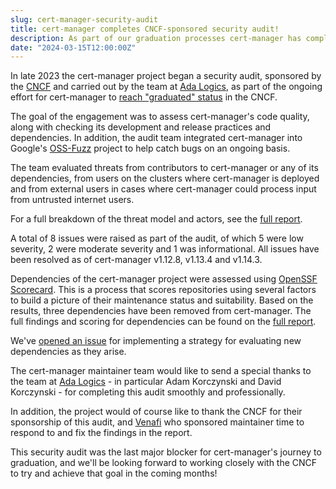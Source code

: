 ```yaml
---
slug: cert-manager-security-audit
title: cert-manager completes CNCF-sponsored security audit!
description: As part of our graduation processes cert-manager has completed a security audit of the project
date: "2024-03-15T12:00:00Z"
---
```


In late 2023 the cert-manager project began a security audit, sponsored by the [CNCF](https://www.cncf.io/) and carried out by the team at [Ada Logics](https://adalogics.com/), as part of the ongoing effort for cert-manager to  [reach "graduated" status](https://github.com/cncf/toc/pull/1212) in the CNCF.

The goal of the engagement was to assess cert-manager's code quality, along with checking its development and release practices and dependencies. In addition, the audit team integrated cert-manager into Google's [OSS-Fuzz](https://github.com/google/oss-fuzz) project to help catch bugs on an ongoing basis.

The team evaluated threats from contributors to cert-manager or any of its dependencies, from users on the clusters where cert-manager is deployed and from external users in cases where cert-manager could process input from untrusted internet users.

For a full breakdown of the threat model and actors, see the [full report](/docs/announcements/AdaLogics-2023-cert-manager-audit-report.pdf).

A total of 8 issues were raised as part of the audit, of which 5 were low severity, 2 were moderate severity and 1 was informational. All issues have been resolved as of cert-manager v1.12.8, v1.13.4 and v1.14.3.

Dependencies of the cert-manager project were assessed using [OpenSSF Scorecard](https://github.com/ossf/scorecard). This is a process that scores repositories using several factors to build a picture of their maintenance status and suitability. Based on the results, three dependencies have been removed from cert-manager. The full findings and scoring for dependencies can be found on the [full report](/docs/announcements/AdaLogics-2023-cert-manager-audit-report.pdf).

We've [opened an issue](https://github.com/cert-manager/cert-manager/issues/6820) for implementing a strategy for evaluating new dependencies as they arise.

The cert-manager maintainer team would like to send a special thanks to the team at [Ada Logics](https://adalogics.com/) - in particular Adam Korczynski and David Korczynski - for completing this audit smoothly and professionally.

In addition, the project would of course like to thank the CNCF for their sponsorship of this audit, and [Venafi](https://venafi.com/) who sponsored maintainer time to respond to and fix the findings in the report.

This security audit was the last major blocker for cert-manager's journey to graduation, and we'll be looking forward to working closely with the CNCF to try and achieve that goal in the coming months!
